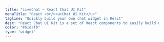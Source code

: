 ```yaml
---
title: "LiveChat – React Chat UI Kit"
menuTitle: "React <br/><u>Chat UI Kit</u>"
tagline: "Quickly build your own chat widget in React"
desc: "React Chat UI Kit is a set of React components to easily build nice-looking chat windows."
color: "#61dafb"
type: "widget"
---
```

